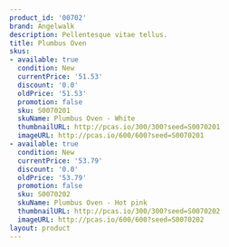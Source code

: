 ```yaml
---
product_id: '00702'
brand: Angelwalk
description: Pellentesque vitae tellus.
title: Plumbus Oven
skus:
- available: true
  condition: New
  currentPrice: '51.53'
  discount: '0.0'
  oldPrice: '51.53'
  promotion: false
  sku: S0070201
  skuName: Plumbus Oven - White
  thumbnailURL: http://pcas.io/300/300?seed=S0070201
  imageURL: http://pcas.io/600/600?seed=S0070201
- available: true
  condition: New
  currentPrice: '53.79'
  discount: '0.0'
  oldPrice: '53.79'
  promotion: false
  sku: S0070202
  skuName: Plumbus Oven - Hot pink
  thumbnailURL: http://pcas.io/300/300?seed=S0070202
  imageURL: http://pcas.io/600/600?seed=S0070202
layout: product
---
```

